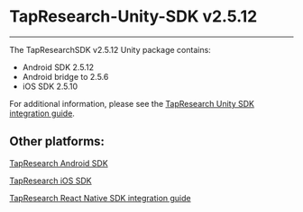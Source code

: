 # TapResearch-Unity-SDK v2.5.12
---

The TapResearchSDK v2.5.12 Unity package contains:
* Android SDK 2.5.12
* Android bridge to 2.5.6
* iOS SDK 2.5.10

For additional information, please see the [TapResearch Unity SDK integration guide](https://supply-docs.tapresearch.com/docs/unity-integration).

## Other platforms:

[TapResearch Android SDK](https://supply-docs.tapresearch.com/docs/android-integration)  

[TapResearch iOS SDK](https://supply-docs.tapresearch.com/docs/ios-integration)  

[TapResearch React Native SDK integration guide](https://supply-docs.tapresearch.com/docs/react-integration)

